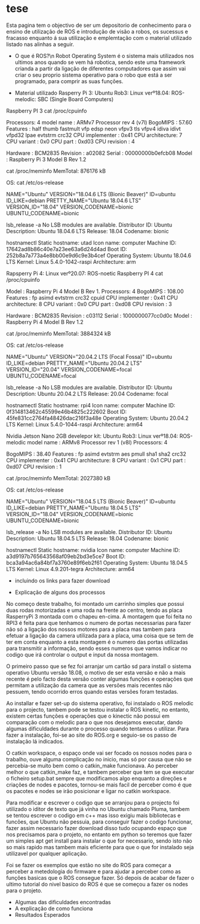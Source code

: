 # tese
Esta pagina tem o objectivo de ser um depositorio de conhecimento para o ensino de utilização de ROS e introdução de visão a robos, os sucessus e fracasso enquanto á sua utilização e emplemtação com o material utilizado listado nas alinhas a seguir.

- O que é ROS?\n
Robot Operating System é o sistema mais utilizados nos ultimos anos quando se vem há robotica, sendo este uma framework crianda a partir da ligação de diferentes computadores que assim vai criar o seu proprio sistema operativo para o robo que está a ser programado, para comprir as suas funções.

- Material utilizado
Rasperry Pi 3: Ubuntu Rob3: Linux verº18.04: ROS-melodic:
SBC (Single Board Computers)
 
Raspberry PI 3
cat /proc/cpuinfo
 
Processors: 4
model name      : ARMv7 Processor rev 4 (v7l)
BogoMIPS           : 57.60
Features              : half thumb fastmult vfp edsp neon vfpv3 tls vfpv4 idiva idivt vfpd32 lpae evtstrm crc32
CPU implementer            : 0x41
CPU architecture: 7
CPU variant        : 0x0
CPU part             : 0xd03
CPU revision       : 4
 
Hardware            : BCM2835
Revision              : a02082
Serial                    : 00000000b0efcb08
Model                  : Raspberry Pi 3 Model B Rev 1.2
 
cat /proc/meminfo
MemTotal: 876176 kB
 
OS:
cat /etc/os-release
 
NAME="Ubuntu"
VERSION="18.04.6 LTS (Bionic Beaver)"
ID=ubuntu
ID_LIKE=debian
PRETTY_NAME="Ubuntu 18.04.6 LTS"
VERSION_ID="18.04"
VERSION_CODENAME=bionic
UBUNTU_CODENAME=bionic
 
lsb_release -a
No LSB modules are available.
Distributor ID:   Ubuntu
Description:        Ubuntu 18.04.6 LTS
Release:              18.04
Codename:         bionic
 
hostnamectl
   Static hostname: utad
         Icon name: computer
        Machine ID: 17642ad8b86c40e7a23ee63a6d24d4ad
           Boot ID: 252b8a7a773a4e8bb00e9d6c9e3b4cef
  Operating System: Ubuntu 18.04.6 LTS
            Kernel: Linux 5.4.0-1042-raspi
      Architecture: arm



Rapsperry Pi 4: Linux verº20.07: ROS-noetic
Raspberry PI 4
cat /proc/cpuinfo
 
Model                  : Raspberry Pi 4 Model B Rev 1.
Processors: 4
BogoMIPS           : 108.00
Features              : fp asimd evtstrm crc32 cpuid
CPU implementer            : 0x41
CPU architecture: 8
CPU variant        : 0x0
CPU part             : 0xd08
CPU revision       : 3
 
Hardware            : BCM2835
Revision              : c03112
Serial                    : 1000000077cc0d0c
Model                  : Raspberry Pi 4 Model B Rev 1.2
 
cat /proc/meminfo
MemTotal:        3884324 kB
 
OS:
cat /etc/os-release
 
NAME="Ubuntu"
VERSION="20.04.2 LTS (Focal Fossa)"
ID=ubuntu
ID_LIKE=debian
PRETTY_NAME="Ubuntu 20.04.2 LTS"
VERSION_ID="20.04"
VERSION_CODENAME=focal
UBUNTU_CODENAME=focal
 
lsb_release -a
No LSB modules are available.
Distributor ID:   Ubuntu
Description:        Ubuntu 20.04.2 LTS
Release:              20.04
Codename:         focal
 
hostnamectl
   Static hostname: rpi4
         Icon name: computer
        Machine ID: 0f314813462c45599e46b4825c222602
           Boot ID: 45fe831cc2764fa48426dac216f3a48e
  Operating System: Ubuntu 20.04.2 LTS
            Kernel: Linux 5.4.0-1044-raspi
      Architecture: arm64

Nvidia Jetson Nano 2GB develepor kit: Ubuntu Rob3: Linux verº18.04: ROS-melodic
model name      : ARMv8 Processor rev 1 (v8l)
Processors: 4
 
BogoMIPS           : 38.40
Features              : fp asimd evtstrm aes pmull sha1 sha2 crc32
CPU implementer            : 0x41
CPU architecture: 8
CPU variant        : 0x1
CPU part             : 0xd07
CPU revision       : 1
 
cat /proc/meminfo
MemTotal:        2027380 kB
 
OS:
cat /etc/os-release
 
NAME="Ubuntu"
VERSION="18.04.5 LTS (Bionic Beaver)"
ID=ubuntu
ID_LIKE=debian
PRETTY_NAME="Ubuntu 18.04.5 LTS"
VERSION_ID="18.04"
VERSION_CODENAME=bionic
UBUNTU_CODENAME=bionic                                                                              
 
lsb_release -a
No LSB modules are available.
Distributor ID:   Ubuntu
Description:        Ubuntu 18.04.5 LTS
Release:              18.04
Codename:         bionic
 
hostnamectl
   Static hostname: nvidia
         Icon name: computer
        Machine ID: a3d9197b765643568af09eb2bd3e5ce7
           Boot ID: bca3a94ac6a84bf7a3760e89f6eb2f61
  Operating System: Ubuntu 18.04.5 LTS
            Kernel: Linux 4.9.201-tegra
      Architecture: arm64

- incluindo os links para fazer download

- Explicação de alguns dos processos

No começo deste trabalho, foi montado um carrinho simples que possui duas rodas motorizadas e uma roda na frente ao centro, tendo as placa RasperryPi 3 montada com o chapeu en-cima. A montagem que foi feita no RPI3 é feita para que tenhamos o numero de portas necessarias para fazer não só a ligação dos nossos motores para a placa mas tambem para efetuar a ligação da camera utilizada para a placa, uma coisa que se tem de ter em conta enquanto a esta montagem é o numero das portas utilizadas para transmitir a informação, sendo esses numeros que vamos indicar no codigo que irá controlar o output e input da nossa montagem.

O primeiro passo que se fez foi arranjar um cartão sd para install o sistema operativo Ubuntu versão 18.08, o motivo de ser esta versão e não a mais recente é pelo facto desta versão conter algumas funções e operações que permitam a utilização da camera que as versões mais recentes não pessuem, tendo ocorrido erros quando estas versões foram testadas.

Ao installar e fazer set-up do sistema operativo, foi instalado o ROS melodic para o projecto, tambem pode se testou instalar o ROS kinetic, no entanto, existem certas funções e operações que o kinectic não possui em comparação com o melodic para o que nos desejamos executar, dando algumas dificuldades durante o processo quando tentamos o utilizar. Para fazer a instalação, foi-se ao site do ROS.org e seguio-se os passo de instalação lá indicados. 

O catkin workspace, o espaço onde vai ser focado os nossos nodes para o trabalho, ouve alguma complicação no inicio, mas só por causa que não se percebia-se muito bem como o catkin_make funcionava. Ao perceber melhor o que catkin_make faz, e tambem perceber que tem se que executar o ficheiro setup.bat sempre que modificamos algo enquanto a direções e criações de nodes e pacotes, tornou-se mais facil de perceber como é que os pacotes e nodes se irão posicionar e ligar no catkin workspace.

Para modificar e escrever o codigo que se arranjou para o projecto foi utilizado o iditor de texto que já vinha no Ubuntu chamado Pluma, tambem se tentou escrever o codigo em c++ mas isso exigiu mais bibliotecas e funcões, que Ubuntu não pessuia, para conseguir fazer o codigo funcionar, fazer assim necessario fazer download disso tudo ocupando espaço que nos precisamos para o projeto, no entanto em python so teremos que fazer um simples apt get install para instalar o que for necessario, sendo isto não so mais rapido mas tambem mais eficiente para que o que for instalado seja utilizavel por qualquer aplicação.

Foi se fazer os exemplos que estão no site do ROS para começar a perceber a metedologia do firmware e para ajudar a perceber como as funções basicas que o ROS consegue fazer. Só depois de acabar de fazer o ultimo tutorial do nivel basico do ROS é que se começou a fazer os nodes para o projeto.

- Algumas das dificuldades encontradas
- A explicação de como funciona
- Resultados Esperados
